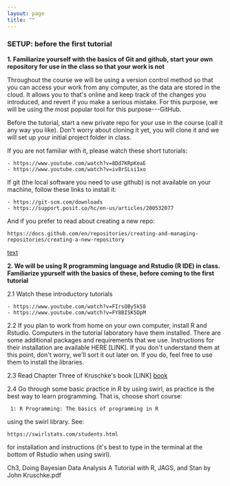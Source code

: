 ```yaml
---
layout: page
title: ""
---
```



### SETUP: before the first tutorial


<b> 1. Familiarize yourself with the basics of Git and github, start your own repository for use in the class so that your work is not </b>

Throughout the course we will be using a version control method so that you can access your work from any computer, as the data are stored in the cloud. It allows  you to that's online and keep track of the changes you introduced, and revert if you make a serious mistake. For this purpose, we will be using the most popular tool for this purpose---GitHub.

Before the tutorial,  start a new private repo for your use in the course (call it any way you like).  Don't worry about cloning it yet, you will clone it and we will set up your initial project folder in class.

If you are not familiar with it, please watch these short tutorials:

    - https://www.youtube.com/watch?v=8Dd7KRpKeaE
    - https://www.youtube.com/watch?v=iv8rSLsi1xo


If git (the local software you need to use github) is not available on your machine, follow these links to install it:

    - https://git-scm.com/downloads
    - https://support.posit.co/hc/en-us/articles/200532077


And if you prefer to read about creating a new repo: 

    https://docs.github.com/en/repositories/creating-and-managing-repositories/creating-a-new-repository

    

<a href="link">text</a>


<b>2. We will be using R programming language and Rstudio (R IDE) in class. Familiarize ypurself with the basics of these, before coming to the first tutorial </b>

2.1  Watch these introductory tutorials 

    - https://www.youtube.com/watch?v=FIrsOBy5k58
    - https://www.youtube.com/watch?v=FY8BISK5DpM
    
2.2 If you plan to work from home on your own computer, install R and Rstudio. Computers in the tutorial laboratory have them installed. There are some additional packages and requirements that we use. Instructions for their installation are available HERE [LINK]. If you don't understand them at this point, don't worry, we'll sort it out later on. If you do, feel free to use them to install the libraries. 

2.3 Read Chapter Three of Kruschke's book [LINK]  <a href="https://rfl-urbaniak.github.io/teaching/shared/Ch3_Kruschke.pdf">book</a>

 2.4 Go through some basic practice in R by using swirl, as practice is the best way to learn programming. That is, choose short course: 

     1: R Programming: The basics of programming in R

using the swirl library.  See:  

    https://swirlstats.com/students.html



for installation and instructions (it's best to type in the terminal at the bottom of Rstudio when using swirl).



Ch3, Doing Bayesian Data Analysis A Tutorial with R, JAGS, and Stan by John Kruschke.pdf
